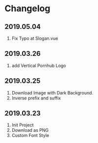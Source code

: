 # Changelog
## 2019.05.04
1. Fix Typo at Slogan.vue

## 2019.03.26

1. add Vertical Pornhub Logo

## 2019.03.25

1. Download Image with Dark Background.
2. Inverse prefix and suffix

## 2019.03.23

1. Init Project
2. Download as PNG
3. Custom Font Style
